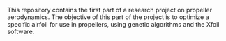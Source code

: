 This repository contains the first part of a research project on propeller aerodynamics. The objective of this part of the project is to optimize a specific airfoil for use in propellers, using genetic algorithms and the Xfoil software.
